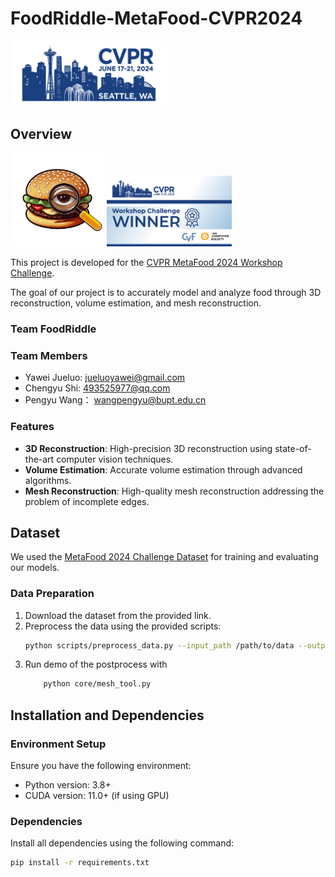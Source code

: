 # FoodRiddle-MetaFood-CVPR2024
<img src="images/cvpr_logo.jpg" alt="CVPR Logo" width="250"/>

## Overview
<img src="images/team_logo.jpg" alt="Team Logo" width="150"/> <img src="images/CVPR_winner_TwitterX.jpg" alt="Workshop Logo" width="200"/>

This project is developed for the [CVPR MetaFood 2024 Workshop Challenge](https://sites.google.com/view/cvpr-metafood-2024/challenge).

The goal of our project is to accurately model and analyze food through 3D reconstruction, volume estimation, and mesh reconstruction.


### Team FoodRiddle

### Team Members

- Yawei Jueluo: jueluoyawei@gmail.com
- Chengyu Shi: 493525977@qq.com
- Pengyu Wang： wangpengyu@bupt.edu.cn

### Features
- **3D Reconstruction**: High-precision 3D reconstruction using state-of-the-art computer vision techniques.
- **Volume Estimation**: Accurate volume estimation through advanced algorithms.
- **Mesh Reconstruction**: High-quality mesh reconstruction addressing the problem of incomplete edges.

## Dataset

We used the [MetaFood 2024 Challenge Dataset](https://sites.google.com/view/cvpr-metafood-2024/challenge) 
for training and evaluating our models.


### Data Preparation
1. Download the dataset from the provided link.
2. Preprocess the data using the provided scripts:
    ```bash
    python scripts/preprocess_data.py --input_path /path/to/data --output_path /path/to/preprocessed_data
    ```
3. Run demo of the postprocess with
   ```bash
       python core/mesh_tool.py
   ```

## Installation and Dependencies
### Environment Setup
Ensure you have the following environment:
- Python version: 3.8+
- CUDA version: 11.0+ (if using GPU)

### Dependencies
Install all dependencies using the following command:
```bash
pip install -r requirements.txt
